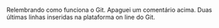 Relembrando como funciona o Git.
Apaguei um comentário acima.
Duas últimas linhas inseridas na plataforma on line do Git.
